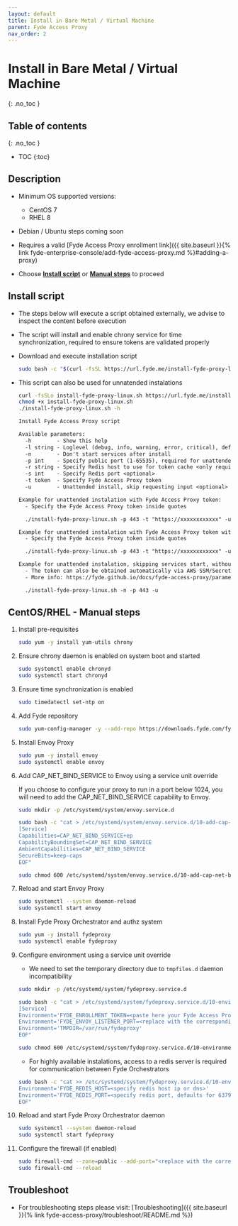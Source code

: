 ```yaml
---
layout: default
title: Install in Bare Metal / Virtual Machine
parent: Fyde Access Proxy
nav_order: 2
---
```

# Install in Bare Metal / Virtual Machine
{: .no_toc }

## Table of contents
{: .no_toc }
- TOC
{:toc}

## Description

- Minimum OS supported versions:
  - CentOS 7
  - RHEL 8

- Debian / Ubuntu steps coming soon

- Requires a valid [Fyde Access Proxy enrollment link]({{ site.baseurl }}{% link fyde-enterprise-console/add-fyde-access-proxy.md %}#adding-a-proxy)

- Choose [**Install script**](#install-script) or [**Manual steps**](#centos-rhel---manual-steps) to proceed

## Install script

- The steps below will execute a script obtained externally, we advise to inspect the content before execution

- The script will install and enable chrony service for time synchronization, required to ensure tokens are validated properly

- Download and execute installation script

    ```sh
    sudo bash -c "$(curl -fsSL https://url.fyde.me/install-fyde-proxy-linux)"
    ```

- This script can also be used for unnatended instalations

    ```sh
    curl -fsSLo install-fyde-proxy-linux.sh https://url.fyde.me/install-fyde-proxy-linux
    chmod +x install-fyde-proxy-linux.sh
    ./install-fyde-proxy-linux.sh -h
    ```

    ```txt
    Install Fyde Access Proxy script

    Available parameters:
      -h        - Show this help
      -l string - Loglevel (debug, info, warning, error, critical), defaults to info.
      -n        - Don't start services after install
      -p int    - Specify public port (1-65535), required for unattended instalation
      -r string - Specify Redis host to use for token cache <only required for HA architecture>
      -s int    - Specify Redis port <optional>
      -t token  - Specify Fyde Access Proxy token
      -u        - Unattended install, skip requesting input <optional>

    Example for unattended instalation with Fyde Access Proxy token:
      - Specify the Fyde Access Proxy token inside quotes

      ./install-fyde-proxy-linux.sh -p 443 -t "https://xxxxxxxxxxxx" -u

    Example for unattended instalation with Fyde Access Proxy token with Redis endpoint:
      - Specify the Fyde Access Proxy token inside quotes

      ./install-fyde-proxy-linux.sh -p 443 -t "https://xxxxxxxxxxxx" -u -r localhost -s 6379

    Example for unattended instalation, skipping services start, without Fyde Access Proxy token:
      - The token can also be obtained automatically via AWS SSM/Secrets Manager
      - More info: https://fyde.github.io/docs/fyde-access-proxy/parameters/#fyde-proxy-orchestrator

      ./install-fyde-proxy-linux.sh -n -p 443 -u
    ```

## CentOS/RHEL - Manual steps

1. Install pre-requisites

    ```sh
    sudo yum -y install yum-utils chrony
    ```

1. Ensure chrony daemon is enabled on system boot and started

    ```sh
    sudo systemctl enable chronyd
    sudo systemctl start chronyd
    ```

1. Ensure time synchronization is enabled

    ```sh
    sudo timedatectl set-ntp on
    ```

1. Add Fyde repository

    ```sh
    sudo yum-config-manager -y --add-repo https://downloads.fyde.com/fyde.repo
    ```

1. Install Envoy Proxy

    ```sh
    sudo yum -y install envoy
    sudo systemctl enable envoy
    ```

1. Add CAP_NET_BIND_SERVICE to Envoy using a service unit override

    If you choose to configure your proxy to run in a port below 1024,
    you will need to add the CAP_NET_BIND_SERVICE capability to Envoy.

    ```sh
    sudo mkdir -p /etc/systemd/system/envoy.service.d

    sudo bash -c "cat > /etc/systemd/system/envoy.service.d/10-add-cap-net-bind.conf <<EOF
    [Service]
    Capabilities=CAP_NET_BIND_SERVICE+ep
    CapabilityBoundingSet=CAP_NET_BIND_SERVICE
    AmbientCapabilities=CAP_NET_BIND_SERVICE
    SecureBits=keep-caps
    EOF"

    sudo chmod 600 /etc/systemd/system/envoy.service.d/10-add-cap-net-bind.conf
    ```

1. Reload and start Envoy Proxy

    ```sh
    sudo systemctl --system daemon-reload
    sudo systemctl start envoy
    ```

1. Install Fyde Proxy Orchestrator and authz system

    ```sh
    sudo yum -y install fydeproxy
    sudo systemctl enable fydeproxy
    ```

1. Configure environment using a service unit override

    - We need to set the temporary directory due to `tmpfiles.d` daemon incompatibility

    ```sh
    sudo mkdir -p /etc/systemd/system/fydeproxy.service.d

    sudo bash -c "cat > /etc/systemd/system/fydeproxy.service.d/10-environment.conf <<EOF
    [Service]
    Environment='FYDE_ENROLLMENT_TOKEN=<paste here your Fyde Access Proxy enrollment link>'
    Environment='FYDE_ENVOY_LISTENER_PORT=<replace with the corresponding Fyde Access Proxy port, as configured in Fyde Enterprise Console>'
    Environment='TMPDIR=/var/run/fydeproxy'
    EOF"

    sudo chmod 600 /etc/systemd/system/fydeproxy.service.d/10-environment.conf
    ```

    - For highly available instalations, access to a redis server is required for communication between Fyde Orchestrators

    ```sh
    sudo bash -c "cat >> /etc/systemd/system/fydeproxy.service.d/10-environment.conf <<EOF
    Environment='FYDE_REDIS_HOST=<specify redis host ip or dns>'
    Environment='FYDE_REDIS_PORT=<specify redis port, defaults for 6379 if not included>'
    EOF"
    ```

1. Reload and start Fyde Proxy Orchestrator daemon

    ```sh
    sudo systemctl --system daemon-reload
    sudo systemctl start fydeproxy
    ```

1. Configure the firewall (if enabled)

    ```sh
    sudo firewall-cmd --zone=public --add-port="<replace with the corresponding Fyde Access Proxy port, as configured in Fyde Enterprise Console>/tcp" --permanent
    sudo firewall-cmd --reload
    ```

## Troubleshoot

- For troubleshooting steps please visit: [Troubleshooting]({{ site.baseurl }}{% link fyde-access-proxy/troubleshoot/README.md %})
